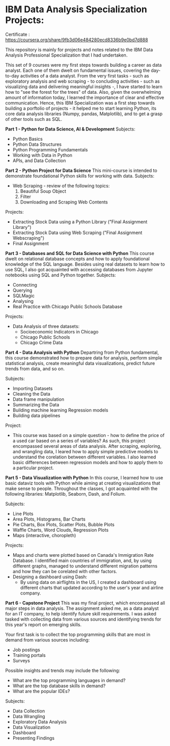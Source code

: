 # IBM Data Analysis Specialization Projects:
Certificate : https://coursera.org/share/9fb3d06e484280ecd8336b9e0bd7d888

This repository is mainly for projects and notes related to the IBM Data Analysis Professional Specialization that I had undertaken.

This set of 9 courses were my first steps towards building a career as data analyst. Each one of them dwelt on fundamental issues, 
covering the day-to-day activities of a data analyst. From the very first tasks - such as exploratory analysis 
and web scraping - to concluding activities - such as visualizing data and delivering meaningful insights -, I have started to learn how to "see the forest for the trees" of data.
Also, given the overwhelming amount of information today, I learned the importance of clear and effective communication.
Hence, this IBM Specialization was a first step towards building a porftolio of projects - it helped me to start learning Python, its core data analysis libraries (Numpy, pandas, Matplotlib),
and to get a grasp of other tools such as SQL.


**Part 1 - Python for Data Science, AI & Development**
Subjects:
- Python Basics
- Python Data Structures
- Python Programming Fundamentals
- Working with Data in Python
- APIs, and Data Collection

**Part 2 - Python Project for Data Science**
This mini-course is intended to demonstrate foundational Python skills for working with data.
Subjects:
- Web Scraping - review of the following topics:
   1. Beautiful Soup Object
   2. Filter         
   3. Downloading and Scraping Web Contents

Projects:
- Extracting Stock Data using a Python Library ("Final Assignment Library")
- Extracting Stock Data using Web Scraping ("Final Assignment Webscraping")
- Final Assignment

**Part 3 - Databases and SQL for Data Science with Python**
This course dwelt on relational database concepts and how to apply foundational knowledge of the SQL language. Besides using real datasets to learn how to use SQL, I also got acquainted with accessing databases from Jupyter notebooks using SQL and Python together.
Subjects:
- Connecting
- Querying
- SQLMagic
- Analysing
- Real Practice with Chicago Public Schools Database

Projects:
- Data Analysis of three datasets:
   - Socioeconomic Indicators in Chicago
   - Chicago Public Schools
   - Chicago Crime Data

**Part 4 - Data Analysis with Python**
Departring from Python fundamental, this course demonstrated how to prepare data for analysis, perform simple statistical analysis, create meaningful data visualizations, predict future trends from data, and so on.

Subjects:

- Importing Datasets
- Cleaning the Data
- Data frame manipulation
- Summarizing the Data
- Building machine learning Regression models
- Building data pipelines

Project:
- This course was based on a simple question - how to define the price of a used car based on a series of variables? As such, this project encompassed several areas of data analysis. After scraping, exploring, and wrangling data, I leared how to apply simple predictive models to understand the corelation between different variables. I also learned basic differences between regression models and how to apply them to a particular project.

**Part 5 - Data Visualization with Python**
In this course, I learned how to use basic dataviz tools with Python while aiming at creating visualizations that make sense to people. Throughout the classes, I got acquainted with the following libraries: Matplotlib, Seaborn, Dash, and Folium.

Subjects:
- Line Plots
- Area Plots, Histograms, Bar Charts
- Pie Charts, Box Plots, Scatter Plots, Bubble Plots
- Waffle Charts, Word Clouds, Regression Plots
- Maps (interactive, choropleth)

Projects:
- Maps and charts were plotted based on Canada's Immigration Rate Database. I identified main countries of immigration, and, by using different graphs, managed to understand different migration patterns and how they can be corelated with other factors.
- Designing a dashboard using Dash:
   - By using data on airflights in the US, I created a dashboard using different charts that updated according to the user's year and airline company.

**Part 6 - Capstone Project**
This was my final project, which encompassed all major steps in data analysis. 
The assignment asked me, as a data analyst for an IT company, to help identify future skill requirements. I was asked  tasked with collecting data from various sources and identifying trends for this year's report on emerging skills. 

Your first task is to collect the top programming skills that are most in demand from various sources including:
- Job postings
- Training portals
- Surveys

Possible insights and trends  may include the following:

- What are the top programming languages in demand?
- What are the top database skills in demand?
- What are the popular IDEs?

Subjects:
- Data Collection
- Data Wrangling
- Exploratory Data Analysis
- Data Visualization
- Dashboard
- Presenting Findings
